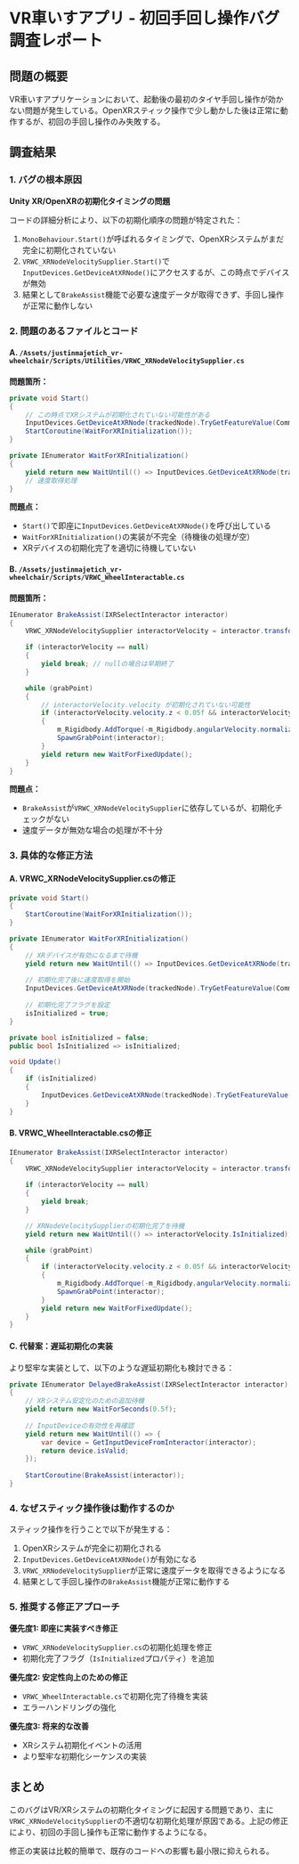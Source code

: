 # VR車いすアプリ - 初回手回し操作バグ調査レポート

## 問題の概要

VR車いすアプリケーションにおいて、起動後の最初のタイヤ手回し操作が効かない問題が発生している。OpenXRスティック操作で少し動かした後は正常に動作するが、初回の手回し操作のみ失敗する。

## 調査結果

### 1. バグの根本原因

**Unity XR/OpenXRの初期化タイミングの問題**

コードの詳細分析により、以下の初期化順序の問題が特定された：

1. `MonoBehaviour.Start()`が呼ばれるタイミングで、OpenXRシステムがまだ完全に初期化されていない
2. `VRWC_XRNodeVelocitySupplier.Start()`で`InputDevices.GetDeviceAtXRNode()`にアクセスするが、この時点でデバイスが無効
3. 結果として`BrakeAssist`機能で必要な速度データが取得できず、手回し操作が正常に動作しない

### 2. 問題のあるファイルとコード

#### A. `/Assets/justinmajetich_vr-wheelchair/Scripts/Utilities/VRWC_XRNodeVelocitySupplier.cs`

**問題箇所：**
```csharp
private void Start()
{
    // この時点でXRシステムが初期化されていない可能性がある
    InputDevices.GetDeviceAtXRNode(trackedNode).TryGetFeatureValue(CommonUsages.deviceVelocity, out _velocity);
    StartCoroutine(WaitForXRInitialization());
}

private IEnumerator WaitForXRInitialization()
{
    yield return new WaitUntil(() => InputDevices.GetDeviceAtXRNode(trackedNode).isValid);
    // 速度取得処理
}
```

**問題点：**
- `Start()`で即座に`InputDevices.GetDeviceAtXRNode()`を呼び出している
- `WaitForXRInitialization()`の実装が不完全（待機後の処理が空）
- XRデバイスの初期化完了を適切に待機していない

#### B. `/Assets/justinmajetich_vr-wheelchair/Scripts/VRWC_WheelInteractable.cs`

**問題箇所：**
```csharp
IEnumerator BrakeAssist(IXRSelectInteractor interactor)
{
    VRWC_XRNodeVelocitySupplier interactorVelocity = interactor.transform.GetComponent<VRWC_XRNodeVelocitySupplier>();

    if (interactorVelocity == null)
    {
        yield break; // nullの場合は早期終了
    }

    while (grabPoint)
    {
        // interactorVelocity.velocity が初期化されていない可能性
        if (interactorVelocity.velocity.z < 0.05f && interactorVelocity.velocity.z > -0.05f)
        {
            m_Rigidbody.AddTorque(-m_Rigidbody.angularVelocity.normalized * 25f);
            SpawnGrabPoint(interactor);
        }
        yield return new WaitForFixedUpdate();
    }
}
```

**問題点：**
- `BrakeAssist`が`VRWC_XRNodeVelocitySupplier`に依存しているが、初期化チェックがない
- 速度データが無効な場合の処理が不十分

### 3. 具体的な修正方法

#### A. VRWC_XRNodeVelocitySupplier.csの修正

```csharp
private void Start()
{
    StartCoroutine(WaitForXRInitialization());
}

private IEnumerator WaitForXRInitialization()
{
    // XRデバイスが有効になるまで待機
    yield return new WaitUntil(() => InputDevices.GetDeviceAtXRNode(trackedNode).isValid);
    
    // 初期化完了後に速度取得を開始
    InputDevices.GetDeviceAtXRNode(trackedNode).TryGetFeatureValue(CommonUsages.deviceVelocity, out _velocity);
    
    // 初期化完了フラグを設定
    isInitialized = true;
}

private bool isInitialized = false;
public bool IsInitialized => isInitialized;

void Update()
{
    if (isInitialized)
    {
        InputDevices.GetDeviceAtXRNode(trackedNode).TryGetFeatureValue(CommonUsages.deviceVelocity, out _velocity);
    }
}
```

#### B. VRWC_WheelInteractable.csの修正

```csharp
IEnumerator BrakeAssist(IXRSelectInteractor interactor)
{
    VRWC_XRNodeVelocitySupplier interactorVelocity = interactor.transform.GetComponent<VRWC_XRNodeVelocitySupplier>();

    if (interactorVelocity == null)
    {
        yield break;
    }

    // XRNodeVelocitySupplierの初期化完了を待機
    yield return new WaitUntil(() => interactorVelocity.IsInitialized);

    while (grabPoint)
    {
        if (interactorVelocity.velocity.z < 0.05f && interactorVelocity.velocity.z > -0.05f)
        {
            m_Rigidbody.AddTorque(-m_Rigidbody.angularVelocity.normalized * 25f);
            SpawnGrabPoint(interactor);
        }
        yield return new WaitForFixedUpdate();
    }
}
```

#### C. 代替案：遅延初期化の実装

より堅牢な実装として、以下のような遅延初期化も検討できる：

```csharp
private IEnumerator DelayedBrakeAssist(IXRSelectInteractor interactor)
{
    // XRシステム安定化のための追加待機
    yield return new WaitForSeconds(0.5f);
    
    // InputDeviceの有効性を再確認
    yield return new WaitUntil(() => {
        var device = GetInputDeviceFromInteractor(interactor);
        return device.isValid;
    });
    
    StartCoroutine(BrakeAssist(interactor));
}
```

### 4. なぜスティック操作後は動作するのか

スティック操作を行うことで以下が発生する：
1. OpenXRシステムが完全に初期化される
2. `InputDevices.GetDeviceAtXRNode()`が有効になる
3. `VRWC_XRNodeVelocitySupplier`が正常に速度データを取得できるようになる
4. 結果として手回し操作の`BrakeAssist`機能が正常に動作する

### 5. 推奨する修正アプローチ

**優先度1: 即座に実装すべき修正**
- `VRWC_XRNodeVelocitySupplier.cs`の初期化処理を修正
- 初期化完了フラグ（`IsInitialized`プロパティ）を追加

**優先度2: 安定性向上のための修正**
- `VRWC_WheelInteractable.cs`で初期化完了待機を実装
- エラーハンドリングの強化

**優先度3: 将来的な改善**
- XRシステム初期化イベントの活用
- より堅牢な初期化シーケンスの実装

## まとめ

このバグはVR/XRシステムの初期化タイミングに起因する問題であり、主に`VRWC_XRNodeVelocitySupplier`の不適切な初期化処理が原因である。上記の修正により、初回の手回し操作も正常に動作するようになる。

修正の実装は比較的簡単で、既存のコードへの影響も最小限に抑えられる。